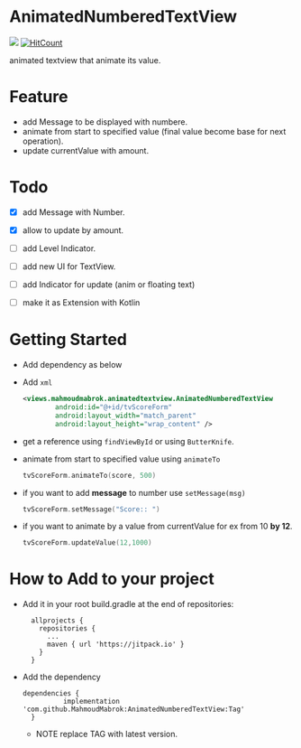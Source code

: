 # AnimatedNumberedTextView
[![](https://jitpack.io/v/MahmoudMabrok/AnimatedNumberedTextView.svg)](https://jitpack.io/#MahmoudMabrok/AnimatedNumberedTextView) [![HitCount](http://hits.dwyl.io/MahmoudMabrok/AnimatedNumberedTextView.svg)](http://hits.dwyl.io/MahmoudMabrok/AnimatedNumberedTextView)

animated textview that animate its value.

# Feature 
- add Message to be displayed with numbere.
- animate from start to specified value (final value become base for next operation).
- update currentValue with amount. 

# Todo 
- [x] add Message with Number.
- [x] allow to update by amount.
- [ ] add Level Indicator.
- [ ] add new UI for TextView.
- [ ] add Indicator for update (anim or floating text)
- [ ] make it as Extension with Kotlin 


# Getting Started
- Add dependency as below 
- Add `xml`
  ``` xml 
  <views.mahmoudmabrok.animatedtextview.AnimatedNumberedTextView
          android:id="@+id/tvScoreForm"
          android:layout_width="match_parent"
          android:layout_height="wrap_content" />
  ```
- get a reference using `findViewById` or using `ButterKnife`. 
- animate from start to specified value using `animateTo`
  ``` kotlin 
  tvScoreForm.animateTo(score, 500)
  ```

- if you want to add **message** to number use `setMessage(msg)`
  ``` kotlin 
  tvScoreForm.setMessage("Score:: ")
  ```

- if you want to animate by a value from currentValue for ex from 10 **by 12**. 
  ``` kotlin 
  tvScoreForm.updateValue(12,1000)
  ```


# How to Add to your project 
- Add it in your root build.gradle at the end of repositories:
  ```
    allprojects {
      repositories {
        ...
        maven { url 'https://jitpack.io' }
      }
    }
  ``` 
- Add the dependency
  ```
  dependencies {
            implementation 'com.github.MahmoudMabrok:AnimatedNumberedTextView:Tag'
    }
  ```
  - NOTE replace TAG with latest version.  
